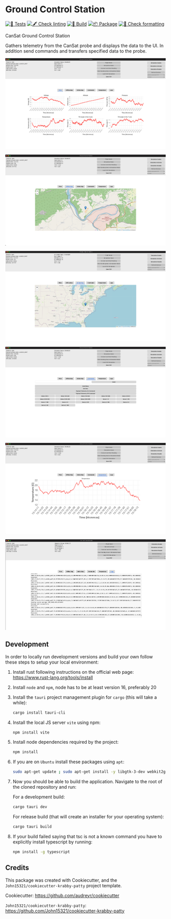 # Ground Control Station

<!-- markdownlint-disable MD013 -->
<!-- ![Crates.io](https://img.shields.io/crates/l/ground-control-station) ![Crates.io](https://img.shields.io/crates/v/ground-control-station) ![docs.rs](https://img.shields.iodocsrs/ground-control-station) -->
[![🧪 Tests](https://github.com/PWr-Aerospace/ground-control-station/actions/workflows/tests.yml/badge.svg)](https://github.com/PWr-Aerospace/ground-control-station/actions/workflows/tests.yml) [![🖋 Check linting](https://github.com/PWr-Aerospace/ground-control-station/actions/workflows/lint.yml/badge.svg)](https://github.com/PWr-Aerospace/ground-control-station/actions/workflows/lint.yml) [![🔨 Build](https://github.com/PWr-Aerospace/ground-control-station/actions/workflows/build.yml/badge.svg)](https://github.com/PWr-Aerospace/ground-control-station/actions/workflows/build.yml) [![📦 Package](https://github.com/PWr-Aerospace/ground-control-station/actions/workflows/package.yml/badge.svg)](https://github.com/PWr-Aerospace/ground-control-station/actions/workflows/package.yml) [![👔 Check formatting](https://github.com/PWr-Aerospace/ground-control-station/actions/workflows/format.yml/badge.svg)](https://github.com/PWr-Aerospace/ground-control-station/actions/workflows/format.yml)
<!-- markdownlint-enable MD013 -->

CanSat Ground Control Station

Gathers telemetry from the CanSat probe and displays the data to the UI.
In addition send commands and transfers specified data to the probe.

![Telemetry demo](img/plots.png)

![Map demo](img/offline.png)

![Second map demo](img/online.png)

![Commands demo](img/commands.png)

![Temperature demo](img/temp.png)

![Logs demo](img/logs.png)

## Development

In order to locally run development versions and build your own follow these steps to setup your local environment:

1. Install rust following instructions on the official web page: <https://www.rust-lang.org/tools/install>
2. Install `node` and `npm`, node has to be at least version 16, preferably 20
3. Install the `tauri` project management plugin for `cargo` (this will take a while):

    ```bash
    cargo install tauri-cli
    ```

4. Install the local JS server `vite` using npm:

    ```bash
    npm install vite
    ```

5. Install node dependencies required by the project:

    ```bash
    npm install
    ```

6. If you are on `Ubuntu` install these packages using `apt`:

    ```bash
    sudo apt-get update ; sudo apt-get install -y libgtk-3-dev webkit2gtk-4.0 libappindicator3-dev librsvg2-dev patchelf libudev-dev
    ```

7. Now you should be able to build the application. Navigate to the root
of the cloned repository and run:

    For a development build:

    ```bash
    cargo tauri dev
    ```

    For release build (that will create an installer for your operating system):

    ```bash
    cargo tauri build
    ```

8. If your build failed saying that tsc is not a known command you have to explicitly
    install typescript by running:

    ```bash
    npm install -g typescript
    ```

## Credits

This package was created with Cookiecutter, and the
`John15321/cookiecutter-krabby-patty` project template.

Cookiecutter: <https://github.com/audreyr/cookiecutter>

`John15321/cookiecutter-krabby-patty`: <https://github.com/John15321/cookiecutter-krabby-patty>
